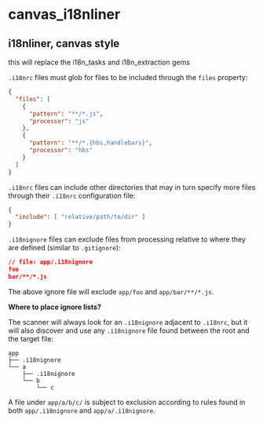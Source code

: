 # canvas_i18nliner

## i18nliner, canvas style

this will replace the i18n_tasks and i18n_extraction gems

`.i18nrc` files must glob for files to be included through the `files` property:

```json
{
  "files": [
    {
      "pattern": "**/*.js",
      "processor": "js"
    },
    {
      "pattern": "**/*.{hbs,handlebars}",
      "processor": "hbs"
    }
  ]
}
```

`.i18nrc` files can include other directories that may in turn specify more
files through their `.i18nrc` configuration file:

```json
{
  "include": [ "relative/path/to/dir" ]
}
```

`.i18nignore` files can exclude files from processing relative to where they
are defined (similar to `.gitignore`):

```json
// file: app/.i18nignore
foo 
bar/**/*.js
```

The above ignore file will exclude `app/foo` and `app/bar/**/*.js`.

**Where to place ignore lists?**

The scanner will always look for an `.i18nignore` adjacent to `.i18nrc`, but it
will also discover and use any `.i18nignore` file found between the root
and the target file:

```
app
├── .i18nignore
└── a
    ├── .i18nignore
    └── b
        └── c
```

A file under `app/a/b/c/` is subject to exclusion according to rules found in 
both `app/.i18nignore` and `app/a/.i18nignore`.